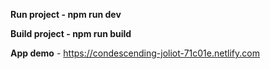 **Run project - npm run dev**

**Build project - npm run build**

**App demo** - https://condescending-joliot-71c01e.netlify.com